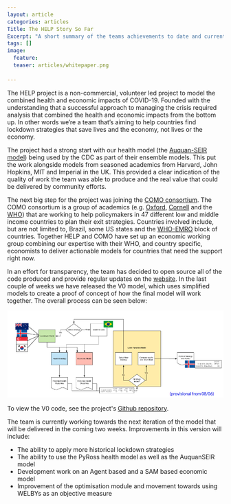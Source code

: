 ```yaml
---
layout: article
categories: articles
Title: The HELP Story So Far
Excerpt: "A short summary of the teams achievements to date and current plan"
tags: []
image:
  feature:
  teaser: articles/whitepaper.png

---
```


The HELP project is a non-commercial, volunteer led project to model the combined health and economic impacts of COVID-19. Founded with the understanding that a successful approach to managing the crisis required analysis that combined the health and economic impacts from the bottom up. In other words we’re a team that’s aiming to help countries find lockdown strategies that save lives and the economy, not lives or the economy.

The project had a strong start with our health model (the [Auquan-SEIR model](https://blog.auquan.com/page/cvdmdl2)) being used by the CDC as part of their ensemble models. This put the work alongside models from seasoned academics from Harvard, John Hopkins, MIT and Imperial in the UK. This provided a clear indication of the quality of work the team was able to produce and the real value that could be delivered by community efforts.

The next big step for the project was joining the [COMO consortium](https://www.tropicalmedicine.ox.ac.uk/news/como-consortium-the-covid-19-pandemic-modelling-in-context). The COMO consortium is a group of academics (e.g. [Oxford](https://www.tropicalmedicine.ox.ac.uk/team/lisa-white), [Cornell](https://weillcornell.org/nathanielhupert) and the [WHO](https://www.linkedin.com/in/keyrellous-adib/)) that are working to help policymakers in 47 different low and middle income countries to plan their exit strategies. Countries involved include, but are not limited to, Brazil, some US states and the [WHO-EMRO](http://www.emro.who.int/index.html) block of countries. Together HELP and COMO have set up an economic working group combining our expertise with their WHO, and country specific, economists to deliver actionable models for countries that need the support right now.

In an effort for transparency, the team has decided to open source all of the code produced and provide regular updates on the [website](https://www.help-corona.com). In the last couple of weeks we have released the V0 model, which uses simplified models to create a proof of concept of how the final model will work together. The overall process can be seen below:

![Model Flow Diagram](/images/model_example.png)

To view the V0 code, see the project's [Github repository](https://github.com/Auquan/help_project/).

The team is currently working towards the next iteration of the model that will be delivered in the coming two weeks. Improvements in this version will include:

- The ability to apply more historical lockdown strategies
- The ability to use the PyRoss health model as well as the AuquanSEIR model
- Development work on an Agent based and a SAM based economic model
- Improvement of the optimisation module and movement towards using WELBYs as an objective measure
